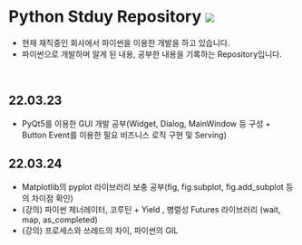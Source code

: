 # Python Stduy Repository <img src="https://img.shields.io/badge/Python-black?style=plastic&logo=Python&logoColor=#3776AB"/>
+ 현재 재직중인 회사에서 파이썬을 이용한 개발을 하고 있습니다.
+ 파이썬으로 개발하며 알게 된 내용, 공부한 내용을 기록하는 Repository입니다.
<br>

## 22.03.23 
+ PyQt5를 이용한 GUI 개발 공부(Widget, Dialog, MainWindow 등 구성 + Button Event를 이용한 필요 비즈니스 로직 구현 및 Serving)

## 22.03.24
+ Matplotlib의 pyplot 라이브러리 보충 공부(fig, fig.subplot, fig.add_subplot 등의 차이점 확인)
+ (강의) 파이썬 제너레이터, 코루틴 + Yield , 병렬성 Futures 라이브러리 (wait, map, as_completed)
+ (강의) 프로세스와 쓰레드의 차이, 파이썬의 GIL
